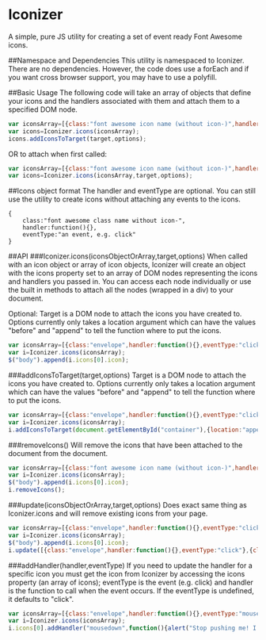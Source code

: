Iconizer
========

A simple, pure JS utility for creating a set of event ready Font Awesome icons. 

##Namespace and Dependencies
This utility is namespaced to Iconizer. There are no dependencies. However, the code does use a forEach and if you want cross browser support, you may have to use a polyfill.

##Basic Usage
The following code will take an array of objects that define your icons and the handlers associated with them and attach them to a specified DOM node.
```javascript
var iconsArray=[{class:"font awesome icon name (without icon-)",handler:myFunction,eventType:"click"}];
var icons=Iconizer.icons(iconsArray);
icons.addIconsToTarget(target,options);
```
OR to attach when first called:

```javascript
var iconsArray=[{class:"font awesome icon name (without icon-)",handler:myFunction,eventType:"click"}];
var icons=Iconizer.icons(iconsArray,target,options);
```
##Icons object format
The handler and eventType are optional. You can still use the utility to create icons without attaching any events to the icons.
	
	{
		class:"font awesome class name without icon-",
	 	handler:function(){},
	 	eventType:"an event, e.g. click"
	}

##API
###Iconizer.icons(iconsObjectOrArray,target,options)
When called with an icon object or array of icon objects, Iconizer will create an object with the icons property set to an array of DOM nodes representing the icons and handlers you passed in. You can access each node individually or use the built in methods to attach all the nodes (wrapped in a div) to your document. 

Optional:
Target is a DOM node to attach the icons you have created to. Options currently only takes a location argument which can have the values "before" and "append" to tell the function where to put the icons.

```javascript
var iconsArray=[{class:"envelope",handler:function(){},eventType:"click"}];
var i=Iconizer.icons(iconsArray);
$("body").append(i.icons[0].icon);
```

###addIconsToTarget(target,options)
Target is a DOM node to attach the icons you have created to. Options currently only takes a location argument which can have the values "before" and "append" to tell the function where to put the icons.
```javascript
var iconsArray=[{class:"envelope",handler:function(){},eventType:"click"}];
var i=Iconizer.icons(iconsArray);
i.addIconsToTarget(document.getElementById("container"),{location:"append"});
```

###removeIcons()
Will remove the icons that have been attached to the document from the document. 
```javascript
var iconsArray=[{class:"font awesome icon name (without icon-)",handler:myFunction,eventType:"click"}];
var i=Iconizer.icons(iconsArray);
$("body").append(i.icons[0].icon);
i.removeIcons();
```

###update(iconsObjectOrArray,target,options)
Does exact same thing as Iconizer.icons and will remove existing icons from your page.
```javascript
var iconsArray=[{class:"envelope",handler:function(){},eventType:"click"}];
var i=Iconizer.icons(iconsArray);
$("body").append(i.icons[0].icon);
i.update([{class:"envelope",handler:function(){},eventType:"click"},{class:"android",handler:function(){},eventType:"click"}],document.getElementsByTagName("body")[0]);
```

###addHandler(handler,eventType)
If you need to update the handler for a specific icon you must get the icon from Iconizer by accessing the icons property (an array of icons);
eventType is the event (e.g. click) and handler is the function to call when the event occurs. If the eventType is undefined, it defaults to "click".
```javascript
var iconsArray=[{class:"envelope",handler:function(){},eventType:"mouseover"}];
var i=Iconizer.icons(iconsArray);
i.icons[0].addHandler("mousedown",function(){alert("Stop pushing me! I don't want to wake up yet.");});
```